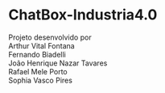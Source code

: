 # ChatBox-Industria4.0

Projeto desenvolvido por <br>
Arthur Vital Fontana <br>
Fernando Biadelli <br>
João Henrique Nazar Tavares <br>
Rafael Mele Porto <br>
Sophia Vasco Pires
